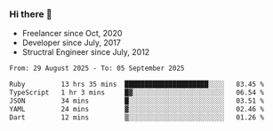 ### Hi there 👋

- Freelancer since Oct, 2020
- Developer since July, 2017
- Structral Engineer since July, 2012

<!--START_SECTION:waka-->

```txt
From: 29 August 2025 - To: 05 September 2025

Ruby         13 hrs 35 mins  █████████████████████░░░░   83.45 %
TypeScript   1 hr 3 mins     █▓░░░░░░░░░░░░░░░░░░░░░░░   06.54 %
JSON         34 mins         █░░░░░░░░░░░░░░░░░░░░░░░░   03.51 %
YAML         24 mins         ▓░░░░░░░░░░░░░░░░░░░░░░░░   02.46 %
Dart         12 mins         ▒░░░░░░░░░░░░░░░░░░░░░░░░   01.26 %
```

<!--END_SECTION:waka-->
